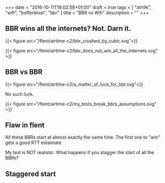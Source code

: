 +++
date = "2016-10-11T18:02:58+01:00"
draft = true
tags = [ "ath9k", "wifi", "bufferbloat", "bbr" ]
title = "BBR vs Wifi"
description = ""
+++

## BBR wins all the internets? Not. Darn it.

{{< figure src="/flent/airtime-c2/bbr_crushed_by_cubic.svg">}}

{{< figure src="/flent/airtime-c2/bbr_does_not_win_all_the_internets.svg" >}}

## BBR vs BBR

{{< figure src="/flent/airtime-c2/a_matter_of_luck_for_bbr.svg">}}

No such luck.

{{< figure src="/flent/airtime-c2/my_tests_break_bbrs_assumptions.svg" >}}

## Flaw in flent

All these BBRs start at almost exactly the same time. The first one
to "win" gets a good RTT estaimate

My test is NOT realistic. What happens if you stagger the start of all
the BBRs?

## Staggered start


